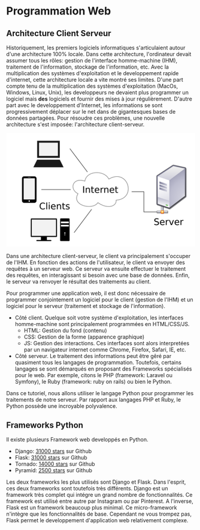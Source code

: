 # Programmation Web

## Architecture Client Serveur

Historiquement, les premiers logiciels informatiques s'articulaient autour d'une architecture 100% locale. Dans cette architecture, l'ordinateur devait assumer tous les rôles: gestion de l'interface homme-machine (IHM), traitement de l'information, stockage de l'information, etc. Avec la multiplication des systèmes d'exploitation et le developpement rapide d'internet, cette architecture locale a vite montré ses limites. D'une part compte tenu de la multiplication des systèmes d'exploitation (MacOs, Windows, Linux, Unix), les developpeurs ne devaient plus programmer un logiciel mais **des** logiciels et fournir des mises à jour régulièrement. D'autre part avec le developpement d'Internet, les informations se sont progressivement déplacer sur le net dans de gigantesques bases de données partagées. Pour résoudre ces problèmes, une nouvelle architecture s'est imposée: l'architecture client-serveur.

![Architecture Client-Serveur](img/client-server-model.png)

Dans une architecture client-serveur, le client va principalement s'occuper de l'IHM. En fonction des actions de l'utilisateur, le client va envoyer des requêtes à un serveur web. Ce serveur va ensuite effectuer le traitement des requêtes, en interagissant si besoin avec une base de données. Enfin, le serveur va renvoyer le résultat des traitements au client. 

Pour programmer une application web, il est donc nécessaire de programmer conjointement un logiciel pour le client (gestion de l'IHM) et un logiciel pour le serveur (traitement et stockage de l'information). 

* Côté client. Quelque soit votre système d'exploitation, les interfaces homme-machine sont principalement programmées en HTML/CSS/JS. 
    * HTML: Gestion du fond (contenu)
    * CSS: Gestion de la forme (apparence graphique)
    * JS: Gestion des interactions.
Ces interfaces sont alors interpretées par un navigateur internet comme Chrome, Firefox, Safari, IE, etc.
* Côté serveur. Le traitement des informations peut être gêré par quasiment tous les langages de programmation. Toutefois, certains langages se sont démarqués en proposant des Frameworks spécialisés pour le web. Par exemple, citons le PHP (framework: Laravel ou Symfony), le Ruby (framework: ruby on rails) ou bien le Python. 

Dans ce tutoriel, nous allons utiliser le langage Python pour programmer les traitements de notre serveur. Par rapport aux langages PHP et Ruby, le Python possède une incroyable polyvalence. 

## Frameworks Python

Il existe plusieurs Framework web developpés en Python. 

* Django: [31000 stars](https://github.com/django/django) sur Github
* Flask: [31000 stars](https://github.com/pallets/flask) sur Github
* Tornado: [14000 stars](https://github.com/tornadoweb/tornado) sur Github
* Pyramid: [2500 stars](https://github.com/Pylons/pyramid) sur Github

Les deux frameworks les plus utilisés sont Django et Flask. Dans l'esprit, ces deux frameworks sont toutefois très différents. Django est un framework très complet qui intégre un grand nombre de fonctionnalités. Ce framework est utilisé entre autre par Instagram ou par Pinterest. A l'inverse, Flask est un framework beaucoup plus minimal. Ce micro-framework n'intègre que les fonctionnalités de base. Cependant ne vous trompez pas, Flask permet le developpement d'application web relativement complexe.






